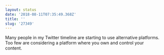 ```yaml
---
layout: status
date: '2018-08-11T07:35:49.368Z'
title: ''
slug: '27349'
---
```

Many people in my Twitter timeline are starting to use alternative platforms. Too few are considering a platform where you own and control your content.
